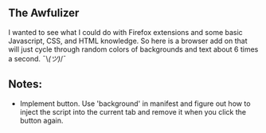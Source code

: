 The Awfulizer
---

I wanted to see what I could do with Firefox extensions and some basic Javascript, CSS, and HTML knowledge. So here is a browser add on that will just cycle through random colors of backgrounds and text about 6 times a second. ¯\\_(ツ)_/¯

## Notes:

* Implement button. Use 'background' in manifest and figure out how to inject the script into the current tab and remove it when you click the button again.
